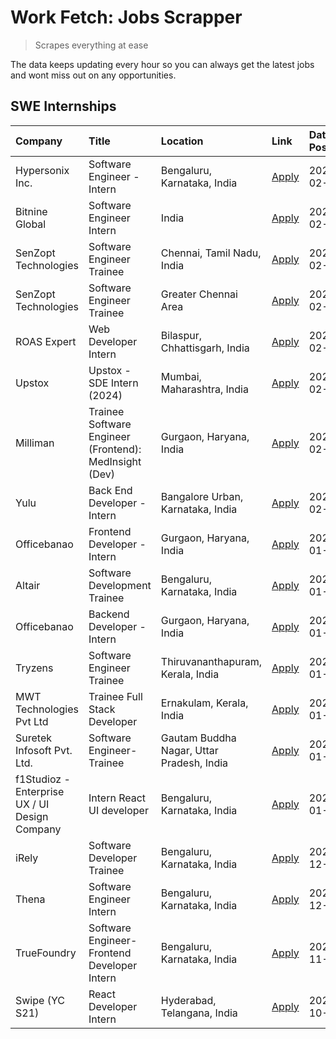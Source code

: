 # Work Fetch: Jobs Scrapper
> Scrapes everything at ease

The data keeps updating every hour so you can always get the latest jobs and wont miss out on any opportunities.

## SWE Internships
<!--START_SECTION:workfetch-->
| Company                                       | Title                                                  | Location                                  | Link                                                                                                                                                                                                                                                                    | Date Posted   |
|:----------------------------------------------|:-------------------------------------------------------|:------------------------------------------|:------------------------------------------------------------------------------------------------------------------------------------------------------------------------------------------------------------------------------------------------------------------------|:--------------|
| Hypersonix Inc.                               | Software Engineer - Intern                             | Bengaluru, Karnataka, India               | [Apply](https://in.linkedin.com/jobs/view/software-engineer-intern-at-hypersonix-inc-3833055982?refId=qq7Q3jc1mBqsOzRXrtCDCQ%3D%3D&trackingId=Xunsu3YEXx1Rgi0o4ppOyA%3D%3D&position=5&pageNum=0&trk=public_jobs_jserp-result_search-card)                               | 2024-02-18    |
| Bitnine Global                                | Software Engineer Intern                               | India                                     | [Apply](https://in.linkedin.com/jobs/view/software-engineer-intern-at-bitnine-global-3828521409?refId=qq7Q3jc1mBqsOzRXrtCDCQ%3D%3D&trackingId=5Ks%2FO0WJs8UWUD0ZRiGTqg%3D%3D&position=6&pageNum=0&trk=public_jobs_jserp-result_search-card)                             | 2024-02-16    |
| SenZopt Technologies                          | Software Engineer Trainee                              | Chennai, Tamil Nadu, India                | [Apply](https://in.linkedin.com/jobs/view/software-engineer-trainee-at-senzopt-technologies-3827686880?refId=qq7Q3jc1mBqsOzRXrtCDCQ%3D%3D&trackingId=QUuMjFS39hD0J1VHNRvBKg%3D%3D&position=8&pageNum=0&trk=public_jobs_jserp-result_search-card)                        | 2024-02-12    |
| SenZopt Technologies                          | Software Engineer Trainee                              | Greater Chennai Area                      | [Apply](https://in.linkedin.com/jobs/view/software-engineer-trainee-at-senzopt-technologies-3827688781?refId=qq7Q3jc1mBqsOzRXrtCDCQ%3D%3D&trackingId=xudqmhI6mu3op9xKd6DYbQ%3D%3D&position=10&pageNum=0&trk=public_jobs_jserp-result_search-card)                       | 2024-02-12    |
| ROAS Expert                                   | Web Developer Intern                                   | Bilaspur, Chhattisgarh, India             | [Apply](https://in.linkedin.com/jobs/view/web-developer-intern-at-roas-expert-3828189292?refId=qq7Q3jc1mBqsOzRXrtCDCQ%3D%3D&trackingId=lZg%2Bg31V%2BiSjxja9TyPwTw%3D%3D&position=13&pageNum=0&trk=public_jobs_jserp-result_search-card)                                 | 2024-02-12    |
| Upstox                                        | Upstox - SDE Intern (2024)                             | Mumbai, Maharashtra, India                | [Apply](https://in.linkedin.com/jobs/view/upstox-sde-intern-2024-at-upstox-3826556183?refId=qq7Q3jc1mBqsOzRXrtCDCQ%3D%3D&trackingId=aSZYLwOZjHOuKS5m%2BhakRA%3D%3D&position=24&pageNum=0&trk=public_jobs_jserp-result_search-card)                                      | 2024-02-10    |
| Milliman                                      | Trainee Software Engineer (Frontend): MedInsight (Dev) | Gurgaon, Haryana, India                   | [Apply](https://in.linkedin.com/jobs/view/trainee-software-engineer-frontend-medinsight-dev-at-milliman-3792874280?refId=qq7Q3jc1mBqsOzRXrtCDCQ%3D%3D&trackingId=J03F%2BetNN589SJCVE0BJGQ%3D%3D&position=4&pageNum=0&trk=public_jobs_jserp-result_search-card)          | 2024-02-09    |
| Yulu                                          | Back End Developer - Intern                            | Bangalore Urban, Karnataka, India         | [Apply](https://in.linkedin.com/jobs/view/back-end-developer-intern-at-yulu-3821682220?refId=qq7Q3jc1mBqsOzRXrtCDCQ%3D%3D&trackingId=gn1wTDplGDA0XyNVOKgRtw%3D%3D&position=16&pageNum=0&trk=public_jobs_jserp-result_search-card)                                       | 2024-02-04    |
| Officebanao                                   | Frontend Developer - Intern                            | Gurgaon, Haryana, India                   | [Apply](https://in.linkedin.com/jobs/view/frontend-developer-intern-at-officebanao-3822614063?refId=qq7Q3jc1mBqsOzRXrtCDCQ%3D%3D&trackingId=znpu6SGnPciSbYv5aHKe7A%3D%3D&position=9&pageNum=0&trk=public_jobs_jserp-result_search-card)                                 | 2024-01-31    |
| Altair                                        | Software Development Trainee                           | Bengaluru, Karnataka, India               | [Apply](https://in.linkedin.com/jobs/view/software-development-trainee-at-altair-3817606202?refId=qq7Q3jc1mBqsOzRXrtCDCQ%3D%3D&trackingId=52L6Jr2qI4f3ACgxmK5Q3A%3D%3D&position=22&pageNum=0&trk=public_jobs_jserp-result_search-card)                                  | 2024-01-31    |
| Officebanao                                   | Backend Developer - Intern                             | Gurgaon, Haryana, India                   | [Apply](https://in.linkedin.com/jobs/view/backend-developer-intern-at-officebanao-3814263731?refId=qq7Q3jc1mBqsOzRXrtCDCQ%3D%3D&trackingId=ag%2Bei0U2xDzG5DLwwa8YcQ%3D%3D&position=25&pageNum=0&trk=public_jobs_jserp-result_search-card)                               | 2024-01-31    |
| Tryzens                                       | Software Engineer Trainee                              | Thiruvananthapuram, Kerala, India         | [Apply](https://in.linkedin.com/jobs/view/software-engineer-trainee-at-tryzens-3809363491?refId=qq7Q3jc1mBqsOzRXrtCDCQ%3D%3D&trackingId=eQAJMI5kSVMI2pxsLIPrWw%3D%3D&position=19&pageNum=0&trk=public_jobs_jserp-result_search-card)                                    | 2024-01-18    |
| MWT Technologies Pvt Ltd                      | Trainee Full Stack Developer                           | Ernakulam, Kerala, India                  | [Apply](https://in.linkedin.com/jobs/view/trainee-full-stack-developer-at-mwt-technologies-pvt-ltd-3800921715?refId=qq7Q3jc1mBqsOzRXrtCDCQ%3D%3D&trackingId=M6C6%2FG%2FFvuhheLqlgPaEvQ%3D%3D&position=3&pageNum=0&trk=public_jobs_jserp-result_search-card)             | 2024-01-09    |
| Suretek Infosoft Pvt. Ltd.                    | Software Engineer-Trainee                              | Gautam Buddha Nagar, Uttar Pradesh, India | [Apply](https://in.linkedin.com/jobs/view/software-engineer-trainee-at-suretek-infosoft-pvt-ltd-3800934643?refId=qq7Q3jc1mBqsOzRXrtCDCQ%3D%3D&trackingId=2e98bDZY48km6TqzXxWKAA%3D%3D&position=21&pageNum=0&trk=public_jobs_jserp-result_search-card)                   | 2024-01-09    |
| f1Studioz - Enterprise UX / UI Design Company | Intern React UI developer                              | Bengaluru, Karnataka, India               | [Apply](https://in.linkedin.com/jobs/view/intern-react-ui-developer-at-f1studioz-enterprise-ux-ui-design-company-3796354738?refId=qq7Q3jc1mBqsOzRXrtCDCQ%3D%3D&trackingId=VKmu4sOW1jJH9p%2FXNrJ9AA%3D%3D&position=7&pageNum=0&trk=public_jobs_jserp-result_search-card) | 2024-01-08    |
| iRely                                         | Software Developer Trainee                             | Bengaluru, Karnataka, India               | [Apply](https://in.linkedin.com/jobs/view/software-developer-trainee-at-irely-3801577534?refId=qq7Q3jc1mBqsOzRXrtCDCQ%3D%3D&trackingId=tzbA3GrNcAD7NjYrOUwZ3w%3D%3D&position=14&pageNum=0&trk=public_jobs_jserp-result_search-card)                                     | 2023-12-22    |
| Thena                                         | Software Engineer Intern                               | Bengaluru, Karnataka, India               | [Apply](https://in.linkedin.com/jobs/view/software-engineer-intern-at-thena-3778731751?refId=qq7Q3jc1mBqsOzRXrtCDCQ%3D%3D&trackingId=aBK8nMlMkGbvO8a1yb9rRg%3D%3D&position=18&pageNum=0&trk=public_jobs_jserp-result_search-card)                                       | 2023-12-05    |
| TrueFoundry                                   | Software Engineer- Frontend Developer Intern           | Bengaluru, Karnataka, India               | [Apply](https://in.linkedin.com/jobs/view/software-engineer-frontend-developer-intern-at-truefoundry-3790095058?refId=qq7Q3jc1mBqsOzRXrtCDCQ%3D%3D&trackingId=miQniYR1SN70CWw5eRsVMA%3D%3D&position=17&pageNum=0&trk=public_jobs_jserp-result_search-card)              | 2023-11-24    |
| Swipe (YC S21)                                | React Developer Intern                                 | Hyderabad, Telangana, India               | [Apply](https://in.linkedin.com/jobs/view/react-developer-intern-at-swipe-yc-s21-3737600089?refId=qq7Q3jc1mBqsOzRXrtCDCQ%3D%3D&trackingId=OK%2FB5GMWyYfqyYU1OTMubw%3D%3D&position=20&pageNum=0&trk=public_jobs_jserp-result_search-card)                                | 2023-10-13    |
<!--END_SECTION:workfetch-->
